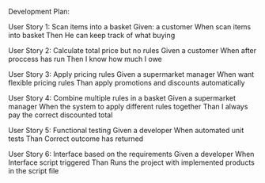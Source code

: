 Development Plan:


User Story 1: Scan items into a basket
Given:  a customer
When scan items into basket
Then He can keep track of what buying


User Story 2: Calculate total price but no rules
Given  a customer
When after proccess has run
Then I know how much I owe


User Story 3: Apply pricing rules
Given a supermarket manager
When want flexible pricing rules
Than apply promotions and discounts automatically


User Story 4: Combine multiple rules in a basket
Given a supermarket manager
When the system to apply different rules together
Than I always pay the correct discounted total


User Story 5: Functional testing
Given a developer
When automated unit tests
Than Correct outcome has returned


User Story 6: Interface based on the requirements
Given a developer
When Interface script triggered
Than Runs the project with implemented products in the script file 